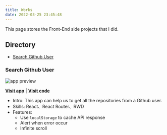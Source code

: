 ```yaml
---
title: Works
date: 2022-03-25 23:45:48
---
```


This page stores the Front-End side projects that I did.

## Directory
+ [Search Github User](#Search-Github-User)

### Search Github User
<img src="https://user-images.githubusercontent.com/67775387/160247438-e96862a9-230f-4f38-abef-74c595b22f96.png" alt="app preview"/>

**[Visit app](https://aleetsaiya.github.io/dcard-frontend-hw/)** | **[Visit code](https://github.com/aleetsaiya/dcard-frontend-hw)**


+ Intro: This app can help us to get all the repositories from a Github user.
+ Skills: React、React Router、RWD
+ Features:
    - Use `localStorage` to cache API response
    - Alert when error occur
    - Infinite scroll